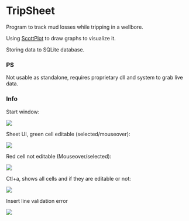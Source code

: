 # TripSheet

<p>Program to track mud losses while tripping in a wellbore.</p>
<p>Using <a href="https://scottplot.net/">ScottPlot</a> to draw graphs to visualize it.</p>
<p>Storing data to SQLite database.</p>
<h3>PS</h3>
<p>Not usable as standalone, requires proprietary dll and system to grab live data.</p>

<h3>Info</h3>
<p>Start window:</p>
<img src="https://user-images.githubusercontent.com/73751609/174501015-c088119a-293c-4157-9567-61ef00c92eb6.png">

<p>Sheet UI, green cell editable (selected/mouseover):</p>
<img src="https://user-images.githubusercontent.com/73751609/174501042-bddc9a04-44a7-4a26-abdf-512aca8cf823.png">

<p>Red cell not editable (Mouseover/selected):</p>
<img src="https://user-images.githubusercontent.com/73751609/174133259-0522bf1c-1d3d-44df-8137-2b4cc73a4344.png">

<p>Ctl+a, shows all cells and if they are editable or not:</p>
<img src="https://user-images.githubusercontent.com/73751609/174132726-f17ef09d-e0c1-48fe-8447-ce549a99513f.png">

<p>Insert line validation error</p>
<img src="https://user-images.githubusercontent.com/73751609/177060329-57646f0a-8350-4016-92b8-f017b709f28d.png">
